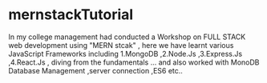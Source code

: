 # mernstackTutorial
In my college management had conducted a Workshop on FULL STACK web development using "MERN stcak" , here we have learnt various JavaScript Frameworks including 1.MongoDB ,2.Node.Js ,3.Express.Js ,4.React.Js , diving from the fundamentals ... and also worked with MonoDB Database Management ,server connection ,ES6 etc..
